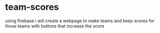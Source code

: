 # team-scores
using firebase i will create a webpage to make teams and keep scores for those teams with buttons that increase the score
